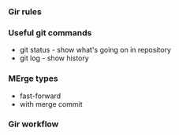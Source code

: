 ### Gir rules

### Useful git commands
- git status - show what's going on in repository
- git log - show history

### MErge types
- fast-forward
- with merge commit

### Gir workflow
